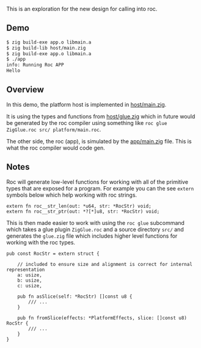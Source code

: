 
This is an exploration for the new design for calling into roc.

## Demo

```sh
$ zig build-exe app.o libmain.a
$ zig build-lib host/main.zig
$ zig build-exe app.o libmain.a
$ ./app
info: Running Roc APP
Hello
```

## Overview

In this demo, the platform host is implemented in [host/main.zig](host/main.zig).

It is using the types and functions from [host/glue.zig](host/glue.zig) which in future would be generated by the roc compiler using something like `roc glue ZigGlue.roc src/ platform/main.roc`.

The other side, the roc (app), is simulated by the [app/main.zig](app/main.zig) file. This is what the roc compiler would code gen.

## Notes

Roc will generate low-level functions for working with all of the primitive types that are exposed for a program. For example you can the see `extern` symbols below which help working with roc strings.

```
extern fn roc__str_len(out: *u64, str: *RocStr) void;
extern fn roc__str_ptr(out: *?[*]u8, str: *RocStr) void;
```

This is then made easier to work with using the `roc glue` subcommand which takes a glue plugin `ZigGlue.roc` and a source directory `src/` and generates the `glue.zig` file which includes higher level functions for working with the roc types.

```zig
pub const RocStr = extern struct {

    // included to ensure size and alignment is correct for internal representation
    a: usize,
    b: usize,
    c: usize,

    pub fn asSlice(self: *RocStr) []const u8 {
        /// ...
    }

    pub fn fromSlice(effects: *PlatformEffects, slice: []const u8) RocStr {
        /// ...
    }
}
```
